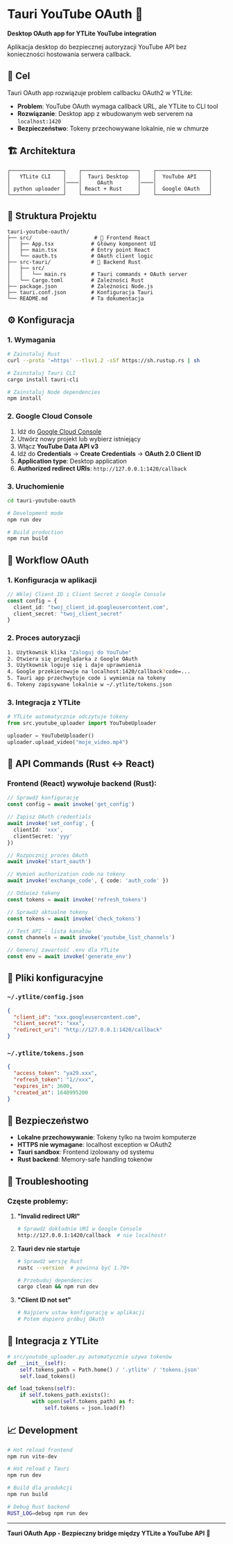 # Tauri YouTube OAuth 🔐

**Desktop OAuth app for YTLite YouTube integration**

Aplikacja desktop do bezpiecznej autoryzacji YouTube API bez konieczności hostowania serwera callback.

## 🎯 Cel

Tauri OAuth app rozwiązuje problem callbacku OAuth2 w YTLite:
- **Problem**: YouTube OAuth wymaga callback URL, ale YTLite to CLI tool
- **Rozwiązanie**: Desktop app z wbudowanym web serverem na `localhost:1420`
- **Bezpieczeństwo**: Tokeny przechowywane lokalnie, nie w chmurze

## 🏗️ Architektura

```
┌─────────────────┐    ┌──────────────────┐    ┌─────────────────┐
│   YTLite CLI    │    │  Tauri Desktop   │    │  YouTube API    │
│                 │────│     OAuth        │────│                 │
│ python uploader │    │ React + Rust     │    │  Google OAuth   │
└─────────────────┘    └──────────────────┘    └─────────────────┘
```

## 📁 Struktura Projektu

```
tauri-youtube-oauth/
├── src/                    # 🎨 Frontend React
│   ├── App.tsx            # Główny komponent UI
│   ├── main.tsx           # Entry point React
│   └── oauth.ts           # OAuth client logic
├── src-tauri/             # 🦀 Backend Rust
│   ├── src/
│   │   └── main.rs        # Tauri commands + OAuth server
│   └── Cargo.toml         # Zależności Rust
├── package.json           # Zależności Node.js
├── tauri.conf.json        # Konfiguracja Tauri
└── README.md              # Ta dokumentacja
```

## ⚙️ Konfiguracja

### 1. Wymagania
```bash
# Zainstaluj Rust
curl --proto '=https' --tlsv1.2 -sSf https://sh.rustup.rs | sh

# Zainstaluj Tauri CLI
cargo install tauri-cli

# Zainstaluj Node dependencies  
npm install
```

### 2. Google Cloud Console
1. Idź do [Google Cloud Console](https://console.cloud.google.com/)
2. Utwórz nowy projekt lub wybierz istniejący
3. Włącz **YouTube Data API v3**
4. Idź do **Credentials** → **Create Credentials** → **OAuth 2.0 Client ID**
5. **Application type**: Desktop application
6. **Authorized redirect URIs**: `http://127.0.0.1:1420/callback`

### 3. Uruchomienie
```bash
cd tauri-youtube-oauth

# Development mode
npm run dev

# Build production
npm run build
```

## 🚀 Workflow OAuth

### 1. Konfiguracja w aplikacji
```typescript
// Wklej Client ID i Client Secret z Google Console
const config = {
  client_id: "twoj_client_id.googleusercontent.com",
  client_secret: "twoj_client_secret"
}
```

### 2. Proces autoryzacji
```bash
1. Użytkownik klika "Zaloguj do YouTube"
2. Otwiera się przeglądarka z Google OAuth
3. Użytkownik loguje się i daje uprawnienia
4. Google przekierowuje na localhost:1420/callback?code=...
5. Tauri app przechwytuje code i wymienia na tokeny
6. Tokeny zapisywane lokalnie w ~/.ytlite/tokens.json
```

### 3. Integracja z YTLite
```python
# YTLite automatycznie odczytuje tokeny
from src.youtube_uploader import YouTubeUploader

uploader = YouTubeUploader()
uploader.upload_video("moje_video.mp4")
```

## 🔧 API Commands (Rust ↔ React)

### Frontend (React) wywołuje backend (Rust):

```typescript
// Sprawdź konfigurację
const config = await invoke('get_config')

// Zapisz OAuth credentials
await invoke('set_config', { 
  clientId: 'xxx', 
  clientSecret: 'yyy' 
})

// Rozpocznij proces OAuth
await invoke('start_oauth')

// Wymień authorization code na tokeny
await invoke('exchange_code', { code: 'auth_code' })

// Odśwież tokeny
const tokens = await invoke('refresh_tokens')

// Sprawdź aktualne tokeny
const tokens = await invoke('check_tokens')

// Test API - lista kanałów
const channels = await invoke('youtube_list_channels')

// Generuj zawartość .env dla YTLite
const env = await invoke('generate_env')
```

## 📂 Pliki konfiguracyjne

### `~/.ytlite/config.json`
```json
{
  "client_id": "xxx.googleusercontent.com",
  "client_secret": "xxx",
  "redirect_uri": "http://127.0.0.1:1420/callback"
}
```

### `~/.ytlite/tokens.json`
```json
{
  "access_token": "ya29.xxx",
  "refresh_token": "1//xxx", 
  "expires_in": 3600,
  "created_at": 1640995200
}
```

## 🔐 Bezpieczeństwo

- **Lokalne przechowywanie**: Tokeny tylko na twoim komputerze
- **HTTPS nie wymagane**: localhost exception w OAuth2
- **Tauri sandbox**: Frontend izolowany od systemu
- **Rust backend**: Memory-safe handling tokenów

## 🐛 Troubleshooting

### Częste problemy:

1. **"Invalid redirect URI"**
   ```bash
   # Sprawdź dokładnie URI w Google Console
   http://127.0.0.1:1420/callback  # nie localhost!
   ```

2. **Tauri dev nie startuje**
   ```bash
   # Sprawdź wersję Rust
   rustc --version  # powinna być 1.70+
   
   # Przebuduj dependencies
   cargo clean && npm run dev
   ```

3. **"Client ID not set"**
   ```bash
   # Najpierw ustaw konfigurację w aplikacji
   # Potem dopiero próbuj OAuth
   ```

## 🔗 Integracja z YTLite

```python
# src/youtube_uploader.py automatycznie używa tokenów
def __init__(self):
    self.tokens_path = Path.home() / '.ytlite' / 'tokens.json'
    self.load_tokens()

def load_tokens(self):
    if self.tokens_path.exists():
        with open(self.tokens_path) as f:
            self.tokens = json.load(f)
```

## 📈 Development

```bash
# Hot reload frontend
npm run vite-dev

# Hot reload z Tauri
npm run dev

# Build dla produkcji
npm run build

# Debug Rust backend
RUST_LOG=debug npm run dev
```

---

**Tauri OAuth App - Bezpieczny bridge między YTLite a YouTube API** 🔐
